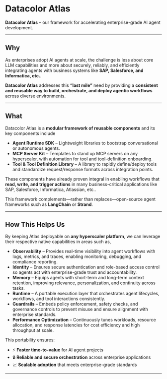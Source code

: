 # Datacolor Atlas

**Datacolor Atlas** – our framework for accelerating enterprise-grade AI agent development.

---

## Why

As enterprises adopt AI agents at scale, the challenge is less about core LLM capabilities and more about securely, reliably, and efficiently integrating agents with business systems like **SAP, Salesforce, and Informatica, etc.**.  

**Datacolor Atlas** addresses this **“last mile”** need by providing a **consistent and reusable way to build, orchestrate, and deploy agentic workflows** across diverse environments.

---

## What

Datacolor Atlas is a **modular framework of reusable components** and its key components include

- **Agent Runtime SDK** – Lightweight libraries to bootstrap conversational or autonomous agents.  
- **MCP Server Kit** – Templates to stand up MCP servers on any hyperscaler, with automation for tool and tool-definition onboarding.  
- **Tool & Tool Definition Library** – A library to rapidly define/deploy tools and standardize request/response formats across integration points.  

These components have already proven integral in enabling workflows that **read, write, and trigger actions** in many business-critical applications like SAP, Salesforce, Informatica, Atlassian, etc..

This framework complements—rather than replaces—open-source agent frameworks such as **LangChain** or **Strand**.  

---

## How This Helps Us

By keeping Atlas deployable on **any hyperscaler platform**, we can leverage their respective native capabilities in areas such as,  

- **Observability** – Provides real-time visibility into agent workflows with logs, metrics, and traces, enabling monitoring, debugging, and compliance reporting.
- **Identity** – Ensures secure authentication and role-based access control so agents act with enterprise-grade trust and accountability.
- **Memory** – Equips agents with short-term and long-term context retention, improving relevance, personalization, and continuity across tasks.
- **Runtime** – A portable execution layer that orchestrates agent lifecycles, workflows, and tool interactions consistently.
- **Guardrails** – Embeds policy enforcement, safety checks, and governance controls to prevent misuse and ensure alignment with enterprise standards.
- **Performance Optimization** – Continuously tunes workloads, resource allocation, and response latencies for cost efficiency and high throughput at scale. 

This portability ensures:  

- ⚡ **Faster time-to-value** for AI agent projects  
- 🔒 **Reliable and secure orchestration** across enterprise applications  
- 📈 **Scalable adoption** that meets enterprise-grade standards  

---
